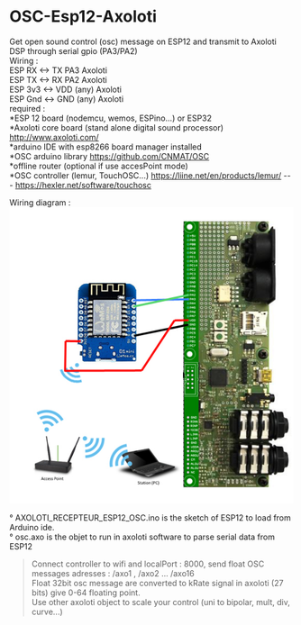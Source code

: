 # OSC-Esp12-Axoloti
Get open sound control (osc) message on ESP12 and transmit to Axoloti DSP through serial gpio (PA3/PA2)<br />
Wiring :<br />
ESP RX <-> TX PA3 Axoloti<br />
ESP TX <-> RX PA2 Axoloti<br />
ESP 3v3 <-> VDD (any) Axoloti<br />
ESP Gnd <-> GND (any) Axoloti<br />
required :<br />
*ESP 12 board (nodemcu, wemos, ESPino...) or ESP32<br />
*Axoloti core board (stand alone digital sound processor) http://www.axoloti.com/ <br />
*arduino IDE with esp8266 board manager installed <br />
*OSC arduino library  https://github.com/CNMAT/OSC<br />
*offline router (optional if use accesPoint mode) <br />
*OSC controller (lemur, TouchOSC...) https://liine.net/en/products/lemur/ --- https://hexler.net/software/touchosc<br />

Wiring diagram :<br />
![alt text](https://github.com/gaeljaton/OSC-Esp12-Axoloti/blob/master/Axoloti_ESP8266.jpg)

° AXOLOTI_RECEPTEUR_ESP12_OSC.ino is the sketch of ESP12 to load from Arduino ide.<br />
° osc.axo is the objet to run in axoloti software to parse serial data from ESP12 <br />
> Connect controller to wifi and localPort : 8000, send float OSC messages adresses : /axo1 , /axo2 ... /axo16 <br />
> Float 32bit osc message are converted to kRate signal in axoloti (27 bits) give 0-64 floating point. <br />
> Use other axoloti object to scale your control (uni to bipolar, mult, div, curve...)<br />
